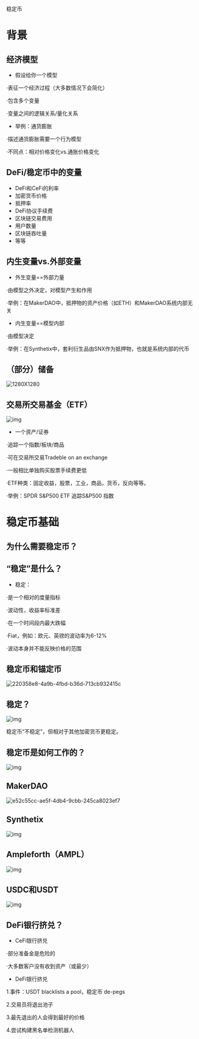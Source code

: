 稳定币

# 背景

## 经济模型

- 假设给你一个模型

·表征一个经济过程（大多数情况下会简化）

·包含多个变量

·变量之间的逻辑关系/量化关系

- 举例：通货膨胀

·描述通货膨胀需要一个行为模型

·不同点：相对价格变化vs.通胀价格变化

## DeFi/稳定币中的变量

- DeFi和CeFi的利率
- 加密货币价格
- 抵押率
- DeFi协议手续费
- 区块链交易费用
- 用户数量
- 区块链吞吐量
- 等等

## 内生变量vs.外部变量

- 外生变量==外部力量

·由模型之外决定，对模型产生和作用

·举例：在MakerDAO中，抵押物的资产价格（如ETH）和MakerDAO系统内部无关

- 内生变量==模型内部

·由模型决定

·举例：在Synthetix中，套利衍生品由SNX作为抵押物，也就是系统内部的代币

## （部分）储备

![1280X1280](D:\Desktop\周哲-张宜斌\1280X1280.PNG)

## 交易所交易基金（ETF）

![img](https://z374q654zv.feishu.cn/space/api/box/stream/download/asynccode/?code=NzEwOWM5NDhhOTRmNTdiZTIyYTJkZTViN2Q1MTgxN2NfTFFuRmN6NXE0MWdOclZadW83TTAyWVJyOGdlWkhYRE1fVG9rZW46Ym94Y24xMEtJbk9yOTJoNnVDakxrSGlQY25nXzE2NzE5NTM5NDg6MTY3MTk1NzU0OF9WNA)

- 一个资产/证券

·追踪一个指数/板块/商品

·可在交易所交易Tradeble on an exchange

·一般相比单独购买股票手续费更低

·ETF种类：固定收益，股票，工业，商品，货币，反向等等。

·举例：SPDR S&P500 ETF 追踪S&P500 指数

# 稳定币基础

## 为什么需要稳定币？

## “稳定”是什么？

- 稳定：

·是一个相对的度量指标

·波动性，收益率标准差

·在一个时间段内最大跌幅

·Fiat，例如：欧元、英镑的波动率为6-12%

·波动本身并不能反映价格的范围

## 稳定币和锚定币

![220358e8-4a9b-4fbd-b36d-713cb932415c](D:\Desktop\周哲-张宜斌\220358e8-4a9b-4fbd-b36d-713cb932415c.png)

## 稳定？

![img](https://z374q654zv.feishu.cn/space/api/box/stream/download/asynccode/?code=MDBhNzcyZjQ0MDI3ZmU5MjU0OTRiZGU4NTg0YThmYjhfaGpTUkNXQ0lDNzhBQ05Eckk2YmQyNDBTWjdoajBxcmxfVG9rZW46Ym94Y24xVVRabTM2aW1rWmowS2ZzR2JYMDF0XzE2NzE5NTM5NDg6MTY3MTk1NzU0OF9WNA)

稳定币“不稳定”，但相对于其他加密货币更稳定。

## 稳定币是如何工作的？

![img](https://z374q654zv.feishu.cn/space/api/box/stream/download/asynccode/?code=NmJjZjA5MWUzNjdiZmZmNTdiZjMyYjZhOGRiODBhYjdfeVd2bjFiMzlpM3JHWGxsT3pVSVBveXNpTEJOc0hxRmJfVG9rZW46Ym94Y25ENHliVno2d0QyWnBHYUVIdUoyUU1kXzE2NzE5NTM5NDg6MTY3MTk1NzU0OF9WNA)

## MakerDAO

![e52c55cc-ae5f-4db4-9cbb-245ca8023ef7](D:\Desktop\周哲-张宜斌\e52c55cc-ae5f-4db4-9cbb-245ca8023ef7.png)

## Synthetix

![img](https://z374q654zv.feishu.cn/space/api/box/stream/download/asynccode/?code=ZTc0NmExYjNmOGM0NGU4NTA4ODQ0N2Q4NDRlNzVhMTJfQXdPRkhoV3VMbVgxbHZYelNac0lJZWZSYWpKR0JhZ0tfVG9rZW46Ym94Y25Vd05WTmtydUN6cjg5ajREV2lDaHRmXzE2NzE5NTM5NDg6MTY3MTk1NzU0OF9WNA)

## Ampleforth（AMPL）

![img](https://z374q654zv.feishu.cn/space/api/box/stream/download/asynccode/?code=YjE0NmIxYmUyNzM2ZGRmOTBlOThiZDRhOTdhNmQ2NmJfSzdhQ0R2WHFLSmExbzVnOTU2V2ZzWlZWZUV0NTVrb3JfVG9rZW46Ym94Y25oeXEzVEtDS0JKUlZETUNYRHFTTXhnXzE2NzE5NTM5NDg6MTY3MTk1NzU0OF9WNA)

## USDC和USDT

![img](https://z374q654zv.feishu.cn/space/api/box/stream/download/asynccode/?code=OWYwODRiYjNkODZjMjQxYmI5ZGYwMGYxOTQwNTQ2NjZfOW53QWRXSWRueEhYc0w2VmM1Z1VKQkZKcHRHeHpsVEdfVG9rZW46Ym94Y251Njd0T3VyYWtoUkpLT094T0tVeGFnXzE2NzE5NTM5NDg6MTY3MTk1NzU0OF9WNA)

## DeFi银行挤兑？

- CeFi银行挤兑

·部分准备金是危险的

·大多数客户没有收到资产（或最少）

- DeFi银行挤兑

1.事件：USDT blacklists a pool，稳定币 de-pegs

2.交易员将退出池子

3.最先退出的人会得到最好的价格

4.尝试构建黑名单检测机器人